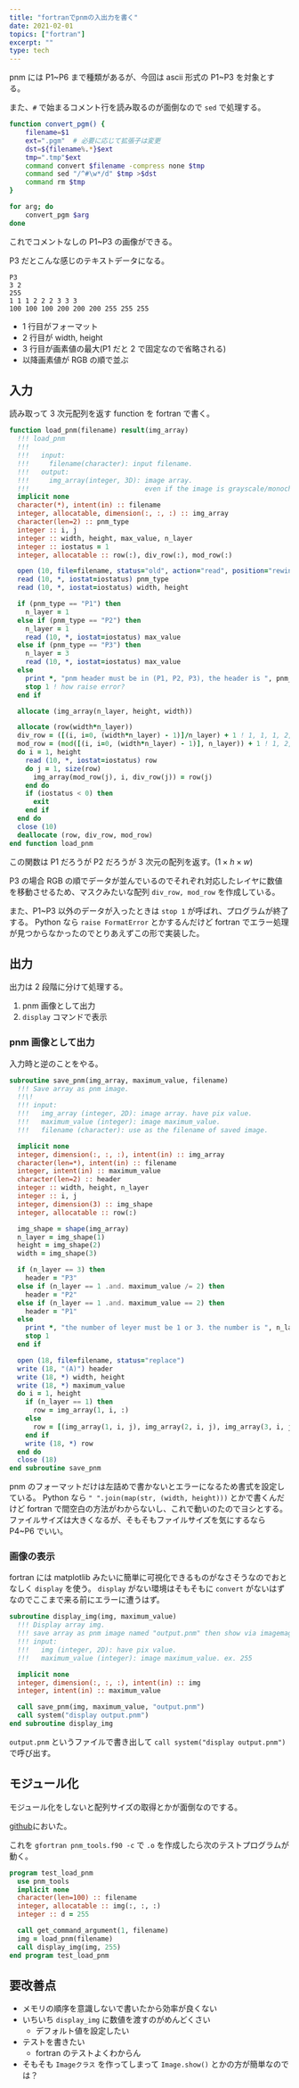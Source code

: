 ```yaml
---
title: "fortranでpnmの入出力を書く"
date: 2021-02-01
topics: ["fortran"]
excerpt: ""
type: tech
---
```


pnm には P1~P6 まで種類があるが、今回は ascii 形式の P1~P3 を対象とする。

また、`#` で始まるコメント行を読み取るのが面倒なので `sed` で処理する。

```bash
function convert_pgm() {
    filename=$1
    ext=".pgm"  # 必要に応じて拡張子は変更
    dst=${filename%.*}$ext
    tmp=".tmp"$ext
    command convert $filename -compress none $tmp
    command sed "/^#\w*/d" $tmp >$dst
    command rm $tmp
}

for arg; do
    convert_pgm $arg
done
```

これでコメントなしの P1~P3 の画像ができる。

P3 だとこんな感じのテキストデータになる。

```text
P3
3 2
255
1 1 1 2 2 2 3 3 3
100 100 100 200 200 200 255 255 255
```

- 1 行目がフォーマット
- 2 行目が width, height
- 3 行目が画素値の最大(P1 だと 2 で固定なので省略される)
- 以降画素値が RGB の順で並ぶ

## 入力

読み取って 3 次元配列を返す function を fortran で書く。

```f90
function load_pnm(filename) result(img_array)
  !!! load_pnm
  !!!
  !!!   input:
  !!!     filename(character): input filename.
  !!!   output:
  !!!     img_array(integer, 3D): image array.
  !!!                             even if the image is grayscale/monochrome, the array is 3D.
  implicit none
  character(*), intent(in) :: filename
  integer, allocatable, dimension(:, :, :) :: img_array
  character(len=2) :: pnm_type
  integer :: i, j
  integer :: width, height, max_value, n_layer
  integer :: iostatus = 1
  integer, allocatable :: row(:), div_row(:), mod_row(:)

  open (10, file=filename, status="old", action="read", position="rewind")
  read (10, *, iostat=iostatus) pnm_type
  read (10, *, iostat=iostatus) width, height

  if (pnm_type == "P1") then
    n_layer = 1
  else if (pnm_type == "P2") then
    n_layer = 1
    read (10, *, iostat=iostatus) max_value
  else if (pnm_type == "P3") then
    n_layer = 3
    read (10, *, iostat=iostatus) max_value
  else
    print *, "pnm header must be in (P1, P2, P3), the header is ", pnm_type
    stop 1 ! how raise error?
  end if

  allocate (img_array(n_layer, height, width))

  allocate (row(width*n_layer))
  div_row = ([(i, i=0, (width*n_layer) - 1)]/n_layer) + 1 ! 1, 1, 1, 2, 2, 2, ...
  mod_row = (mod([(i, i=0, (width*n_layer) - 1)], n_layer)) + 1 ! 1, 2, 3, 1, 2, 3, ...
  do i = 1, height
    read (10, *, iostat=iostatus) row
    do j = 1, size(row)
      img_array(mod_row(j), i, div_row(j)) = row(j)
    end do
    if (iostatus < 0) then
      exit
    end if
  end do
  close (10)
  deallocate (row, div_row, mod_row)
end function load_pnm
```

この関数は P1 だろうが P2 だろうが 3 次元の配列を返す。($1\times h \times w$)

P3 の場合 RGB の順でデータが並んでいるのでそれぞれ対応したレイヤに数値を移動させるため、マスクみたいな配列 `div_row, mod_row` を作成している。

また、P1~P3 以外のデータが入ったときは `stop 1` が呼ばれ、プログラムが終了する。
Python なら `raise FormatError` とかするんだけど fortran でエラー処理が見つからなかったのでとりあえずこの形で実装した。

## 出力

出力は 2 段階に分けて処理する。

1. pnm 画像として出力
2. `display` コマンドで表示

### pnm 画像として出力

入力時と逆のことをやる。

```f90
subroutine save_pnm(img_array, maximum_value, filename)
  !!! Save array as pnm image.
  !!\!
  !!! input:
  !!!   img_array (integer, 2D): image array. have pix value.
  !!!   maximum_value (integer): image maximum_value.
  !!!   filename (character): use as the filename of saved image.

  implicit none
  integer, dimension(:, :, :), intent(in) :: img_array
  character(len=*), intent(in) :: filename
  integer, intent(in) :: maximum_value
  character(len=2) :: header
  integer :: width, height, n_layer
  integer :: i, j
  integer, dimension(3) :: img_shape
  integer, allocatable :: row(:)

  img_shape = shape(img_array)
  n_layer = img_shape(1)
  height = img_shape(2)
  width = img_shape(3)

  if (n_layer == 3) then
    header = "P3"
  else if (n_layer == 1 .and. maximum_value /= 2) then
    header = "P2"
  else if (n_layer == 1 .and. maximum_value == 2) then
    header = "P1"
  else
    print *, "the number of leyer must be 1 or 3. the number is ", n_layer
    stop 1
  end if

  open (18, file=filename, status="replace")
  write (18, "(A)") header
  write (18, *) width, height
  write (18, *) maximum_value
  do i = 1, height
    if (n_layer == 1) then
      row = img_array(1, i, :)
    else
      row = [(img_array(1, i, j), img_array(2, i, j), img_array(3, i, j), j=1, width)]
    end if
    write (18, *) row
  end do
  close (18)
end subroutine save_pnm
```

pnm のフォーマットだけは左詰めで書かないとエラーになるため書式を設定している。
Python なら `" ".join(map(str, (width, height)))` とかで書くんだけど fortran で間空白の方法がわからないし、これで動いのたのでヨシとする。
ファイルサイズは大きくなるが、そもそもファイルサイズを気にするなら P4~P6 でいい。

### 画像の表示

fortran には matplotlib みたいに簡単に可視化できるものがなさそうなのでおとなしく `display` を使う。
`display` がない環境はそもそもに `convert` がないはずなのでここまで来る前にエラーに遭うはず。

```f90
subroutine display_img(img, maximum_value)
  !!! Display array img.
  !!! save array as pnm image named "output.pnm" then show via imagemagick.
  !!! input:
  !!!   img (integer, 2D): have pix value.
  !!!   maximum_value (integer): image maximum_value. ex. 255

  implicit none
  integer, dimension(:, :, :), intent(in) :: img
  integer, intent(in) :: maximum_value

  call save_pnm(img, maximum_value, "output.pnm")
  call system("display output.pnm")
end subroutine display_img
```

`output.pnm` というファイルで書き出して `call system("display output.pnm")` で呼び出す。

## モジュール化

モジュール化をしないと配列サイズの取得とかが面倒なのでする。

[github](https://github.com/Omochice/image-processing/blob/main/src/pnm_tools.f90)においた。

これを `gfortran pnm_tools.f90 -c` で `.o` を作成したら次のテストプログラムが動く。

```f90
program test_load_pnm
  use pnm_tools
  implicit none
  character(len=100) :: filename
  integer, allocatable :: img(:, :, :)
  integer :: d = 255

  call get_command_argument(1, filename)
  img = load_pnm(filename)
  call display_img(img, 255)
end program test_load_pnm
```

## 要改善点

- メモリの順序を意識しないで書いたから効率が良くない
- いちいち `display_img` に数値を渡すのがめんどくさい
  - デフォルト値を設定したい
- テストを書きたい
  - fortran のテストよくわからん
- そもそも `Imageクラス` を作ってしまって `Image.show()` とかの方が簡単なのでは？
